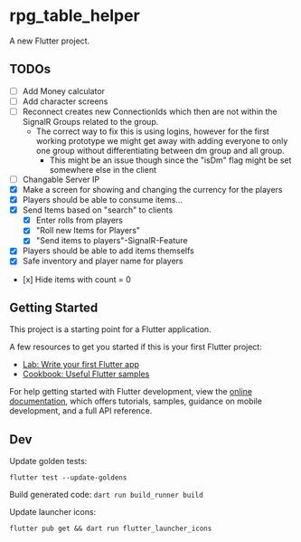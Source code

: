 # rpg_table_helper

A new Flutter project.

## TODOs

- [ ] Add Money calculator
- [ ] Add character screens
- [ ] Reconnect creates new ConnectionIds which then are not within the SignalR Groups related to the group.
  - The correct way to fix this is using logins, however for the first working prototype we might get away with adding everyone to only one group without differentiating between dm group and all group.
    - This might be an issue though since the "isDm" flag might be set somewhere else in the client
- [ ] Changable Server IP
- [x] Make a screen for showing and changing the currency for the players
- [x] Players should be able to consume items...
- [x] Send Items based on "search" to clients
  - [x] Enter rolls from players
  - [x] "Roll new Items for Players"
  - [x] "Send items to players"-SignalR-Feature
- [x] Players should be able to add items themselfs
- [x] Safe inventory and player name for players
- [x] Hide items with count = 0
  
## Getting Started

This project is a starting point for a Flutter application.

A few resources to get you started if this is your first Flutter project:

- [Lab: Write your first Flutter app](https://docs.flutter.dev/get-started/codelab)
- [Cookbook: Useful Flutter samples](https://docs.flutter.dev/cookbook)

For help getting started with Flutter development, view the
[online documentation](https://docs.flutter.dev/), which offers tutorials,
samples, guidance on mobile development, and a full API reference.

## Dev

Update golden tests:

```flutter test --update-goldens```

Build generated code:
```dart run build_runner build```

Update launcher icons:

```flutter pub get && dart run flutter_launcher_icons```
